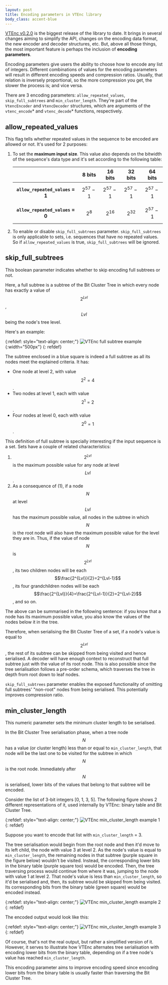```yaml
---
layout: post
title: Encoding parameters in VTEnc library
body_class: accent-blue
---
```


[VTEnc v0.2.0](https://github.com/vteromero/VTEnc/blob/master/CHANGELOG.md#v020) is the biggest release of the library to date. It brings in several changes aiming to simplify the API, changes on the encoding data format, the new encoder and decoder structures, etc. But, above all those things, the most important feature is perhaps the inclusion of **encoding parameters**.

Encoding parameters give users the ability to choose how to encode any list of integers. Different combinations of values for the encoding parameters will result in different encoding speeds and compression ratios. Usually, that relation is inversely proportional, so the more compression you get, the slower the process is; and vice versa.

There are 3 encoding parameters: `allow_repeated_values`, `skip_full_subtrees` and `min_cluster_length`. They're part of the `VtencEncoder` and `VtencDecoder` structures, which are arguments of the `vtenc_encode`* and `vtenc_decode`* functions, respectively.

## allow_repeated_values

This flag tells whether repeated values in the sequence to be encoded are allowed or not. It's used for 2 purposes:

1. To set the **maximum input size**. This value also depends on the bitwidth of the sequence's data type and it's set according to the following table:

   |                               |8 bits|16 bits|32 bits|64 bits|
   |:-----------------------------:|:----:|:-----:|:-----:|:-----:|
   |**`allow_repeated_values` = 1**|$$2^{57}-1$$|$$2^{57}-1$$|$$2^{57}-1$$|$$2^{57}-1$$|
   |**`allow_repeated_values` = 0**|$$2^8$$|$$2^{16}$$|$$2^{32}$$|$$2^{57}-1$$|

2. To enable or disable `skip_full_subtrees` parameter. `skip_full_subtrees` is only applicable to sets, i.e. sequences that have no repeated values. So if `allow_repeated_values` is true, `skip_full_subtrees` will be ignored.

## skip_full_subtrees

This boolean parameter indicates whether to skip encoding full subtrees or not.

Here, a full subtree is a subtree of the Bit Cluster Tree in which every node has exactly a value of $$2^{Lvl}$$, $$Lvl$$ being the node's tree level.

Here's an example:

{:refdef: style="text-align: center;"}
![VTEnc full subtree example](/assets/images/posts/vtenc-full-subtree.png){:width="500px"}
{: refdef}

The subtree enclosed in a blue square is indeed a full subtree as all its nodes meet the explained criteria. It has:
* One node at level 2, with value $$2^2 = 4$$.
* Two nodes at level 1, each with value $$2^1 = 2$$.
* Four nodes at level 0, each with value $$2^0 = 1$$.

This definition of full subtree is specially interesting if the input sequence is a set. Sets have a couple of related characteristics:
1. $$2^{Lvl}$$ is the maximum possible value for any node at level $$Lvl$$.
2. As a consequence of (1), if a node $$N$$ at level $$Lvl$$ has the maximum possible value, all nodes in the subtree in which $$N$$ is the root node will also have the maximum possible value for the level they are in. Thus, if the value of node $$N$$ is $$2^{Lvl}$$, its two children nodes will be each $$\frac{2^{Lvl}}{2}=2^{Lvl-1}$$, its four grandchildren nodes will be each $$\frac{2^{Lvl}}{4}=\frac{2^{Lvl-1}}{2}=2^{Lvl-2}$$, and so on.

The above can be summarised in the following sentence: if you know that a node has its maximum possible value, you also know the values of the nodes below it in the tree.

Therefore, when serialising the Bit Cluster Tree of a set, if a node's value is equal to $$2^{Lvl}$$, the rest of its subtree can be skipped from being visited and hence serialised. A decoder will have enough context to reconstruct that full subtree just with the value of its root node. This is also possible since the tree serialisation follows a pre-order schema, which traverses the tree in depth from root down to leaf nodes.

`skip_full_subtrees` parameter enables the exposed functionality of omitting full subtrees' "non-root" nodes from being serialised. This potentially improves compression ratio.

## min_cluster_length

This numeric parameter sets the minimum cluster length to be serialised.

In the Bit Cluster Tree serialisation phase, when a tree node $$N$$ has a value (or cluster length) less than or equal to `min_cluster_length`, that node will be the last one to be visited for the subtree in which $$N$$ is the root node. Immediately after $$N$$ is serialised, lower bits of the values that belong to that subtree will be encoded.

Consider the list of 3-bit integers [0, 1, 3, 5]. The following figure shows 2 different representations of it, used internally by VTEnc: binary table and Bit Cluster Tree.

{:refdef: style="text-align: center;"}
![VTEnc min_cluster_length example 1](/assets/images/posts/vtenc-min-cluster-length-1.png)
{: refdef}

Suppose you want to encode that list with `min_cluster_length` = 3.

The tree serialisation would begin from the root node and then it'd move to its left child, the node with value 3 at level 2. As the node's value is equal to `min_cluster_length`, the remaining nodes in that subtree (purple square in the figure below) wouldn't be visited. Instead, the corresponding lower bits in the binary table (purple square too) would be encoded. Then, the tree traversing process would continue from where it was, jumping to the node with value 1 at level 2. That node's value is less than `min_cluster_length`, so it'd be serialised and, then, its subtree would be skipped from being visited. Its corresponding bits from the binary table (green square) would be encoded instead.

{:refdef: style="text-align: center;"}
![VTEnc min_cluster_length example 2](/assets/images/posts/vtenc-min-cluster-length-2.png)
{: refdef}

The encoded output would look like this:

{:refdef: style="text-align: center;"}
![VTEnc min_cluster_length example 3](/assets/images/posts/vtenc-min-cluster-length-3.png)
{: refdef}

Of course, that's not the real output, but rather a simplified version of it. However, it serves to illustrate how VTEnc alternates tree serialisation with encoding lower bits from the binary table, depending on if a tree node's value has reached `min_cluster_length`.

This encoding parameter aims to improve encoding speed since encoding lower bits from the binary table is usually faster than traversing the Bit Cluster Tree.

